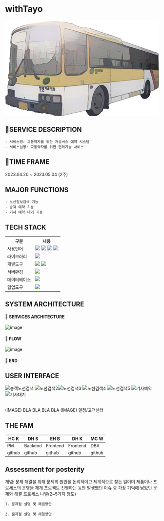 # **withTayo**

![withTayo Splash](/TayoTest/src/main/webapp/IMG/Bus_real_sketch.png)

## 🚐SERVICE DESCRIPTION

    - 서비스명: 교통약자를 위한 저상버스 예약 시스템
    - 서비스설명: 교통약자를 위한 편의기능 서비스

## 🚌TIME FRAME
2023.04.20 ~ 2023.05.04 (2주)

## MAJOR FUNCTIONS
    - 노선정보검색 기능
    - 승객 예약 기능
    - 기사 예약 대기 기능

## TECH STACK

<table>
    <tr>
        <th>구분</th>
        <th>내용</th>
    </tr>
    <tr>
        <td>사용언어</td>
        <td>
            <img src="https://img.shields.io/badge/Java-007396?style=for-the-badge&logo=java&logoColor=white"/>
            <img src="https://img.shields.io/badge/HTML5-E34F26?style=for-the-badge&logo=HTML5&logoColor=white"/>
            <img src="https://img.shields.io/badge/CSS3-1572B6?style=for-the-badge&logo=CSS3&logoColor=white"/>
            <img src="https://img.shields.io/badge/JavaScript-F7DF1E?style=for-the-badge&logo=JavaScript&logoColor=white"/>
        </td>
    </tr>
    <tr>
        <td>라이브러리</td>
        <td>
            <img src="https://img.shields.io/badge/BootStrap-7952B3?style=for-the-badge&logo=BootStrap&logoColor=white"/>
        </td>
    </tr>
    <tr>
        <td>개발도구</td>
        <td>
            <img src="https://img.shields.io/badge/Eclipse-2C2255?style=for-the-badge&logo=Eclipse&logoColor=white"/>
            <img src="https://img.shields.io/badge/VSCode-007ACC?style=for-the-badge&logo=VisualStudioCode&logoColor=white"/>
        </td>
    </tr>
    <tr>
        <td>서버환경</td>
        <td>
            <img src="https://img.shields.io/badge/Apache Tomcat-D22128?style=for-the-badge&logo=Apache Tomcat&logoColor=white"/>
        </td>
    </tr>
    <tr>
        <td>데이터베이스</td>
        <td>
            <img src="https://img.shields.io/badge/Oracle 11g-F80000?style=for-the-badge&logo=Oracle&logoColor=white"/>
        </td>
    </tr>
    <tr>
        <td>협업도구</td>
        <td>
            <img src="https://img.shields.io/badge/GitHub-181717?style=for-the-badge&logo=GitHub&logoColor=white"/>
        </td>
    </tr>
</table>

## SYSTEM ARCHITECTURE
#### 📌 SERVICES ARCHITECTURE
![image](https://user-images.githubusercontent.com/129911634/237023281-d58ba01d-6e50-4d20-b11e-88653c2d0898.png)
<br>
#### 📌 FLOW
![image](https://user-images.githubusercontent.com/129911634/237023570-0c973e90-a454-4277-a772-1331417ccb2b.png)
<br>
#### 📌 ERD

## USER INTERFACE
![승객노선검색](https://github.com/2022-SMHRD-IS-BigData3/withtayo/assets/129911634/b90af5f7-b87e-45d9-854b-c3e70e22616a) ![노선검색2](https://github.com/2022-SMHRD-IS-BigData3/withtayo/assets/129911634/314fc777-42b6-4e0f-84ff-39047d8a3de1)![노선검색3](https://github.com/2022-SMHRD-IS-BigData3/withtayo/assets/129911634/1ea603a4-6afe-41a8-b978-4e94948ef8a9)
![노선검색4](https://github.com/2022-SMHRD-IS-BigData3/withtayo/assets/129911634/a31f8de7-7751-40cd-ae30-699ad0a8e178) ![노선검색5](https://github.com/2022-SMHRD-IS-BigData3/withtayo/assets/129911634/3403f9ce-19cd-4b3f-8b65-4b6f917ad1af)
![기사예약](https://github.com/2022-SMHRD-IS-BigData3/withtayo/assets/129911634/16c389f6-43bc-4812-9476-e7938c4968cb) ![기사대기](https://github.com/2022-SMHRD-IS-BigData3/withtayo/assets/129911634/daa58062-8c6c-4e44-9447-2fdd745c7cac)





<br>
(IMAGE)
BLA BLA BLA BLA
(IMAGE)
일정/고객센터

## THE FAM
| HC K |	DH S |	EH B |	DH K |	MC W|
|---| ---|---|---|---|
|PM |	Backend |	Frontend |	Frontend |	DBA |
|github |	github |	github |	github |	github|

## Assessment for posterity
개념: 문제 해결을 위해 문제의 원인을 논리적이고 체계적으로 찾는 일이며 제품이나 프로세스의 운영을 재개 프로젝트 진행하는 동안 발생했던 이슈 중 가장 기억에 남았던 문제와 해결 프로세스 나열(2~5가지 정도)

    1. 문제점 설명 및 해결방안

    2. 문제점 설명 및 해결방안
